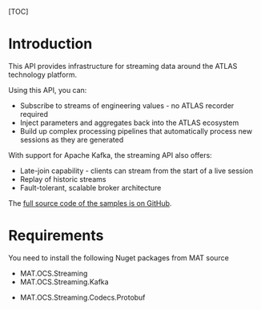 [TOC]

# Introduction
This API provides infrastructure for streaming data around the ATLAS technology platform.

Using this API, you can:
- Subscribe to streams of engineering values - no ATLAS recorder required
- Inject parameters and aggregates back into the ATLAS ecosystem
- Build up complex processing pipelines that automatically process new sessions as they are generated

With support for Apache Kafka, the streaming API also offers:
- Late-join capability - clients can stream from the start of a live session
- Replay of historic streams
- Fault-tolerant, scalable broker architecture

The [full source code of the samples is on GitHub](https://github.com/mat-docs/Atlas.AdvancedStreams.Examples).

# Requirements
You need to install the following Nuget packages from MAT source

- MAT.OCS.Streaming
- MAT.OCS.Streaming.Kafka
<!-- - MAT.OCS.Streaming.Mqtt -->
- MAT.OCS.Streaming.Codecs.Protobuf
